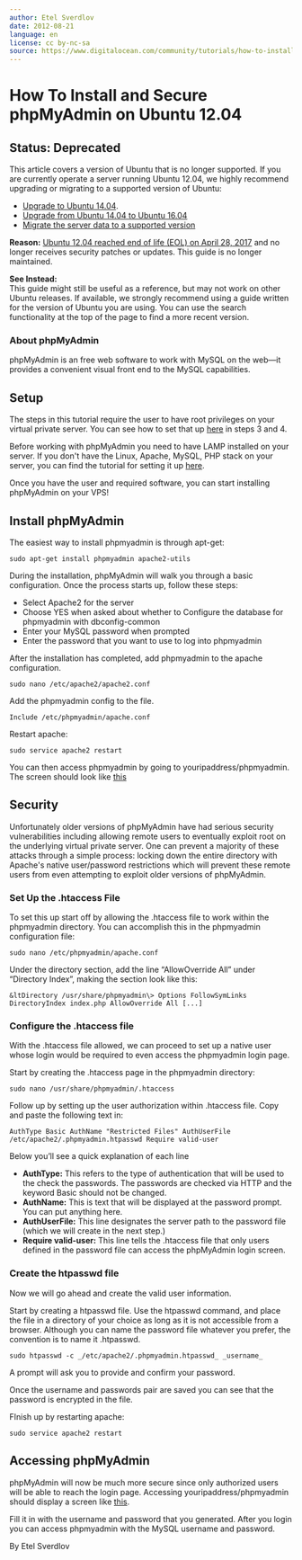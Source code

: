 ```yaml
---
author: Etel Sverdlov
date: 2012-08-21
language: en
license: cc by-nc-sa
source: https://www.digitalocean.com/community/tutorials/how-to-install-and-secure-phpmyadmin-on-ubuntu-12-04
---
```


# How To Install and Secure phpMyAdmin on Ubuntu 12.04

## **Status:** Deprecated

This article covers a version of Ubuntu that is no longer supported. If you are currently operate a server running Ubuntu 12.04, we highly recommend upgrading or migrating to a supported version of Ubuntu:

- [Upgrade to Ubuntu 14.04](how-to-upgrade-ubuntu-12-04-lts-to-ubuntu-14-04-lts).
- [Upgrade from Ubuntu 14.04 to Ubuntu 16.04](how-to-upgrade-to-ubuntu-16-04-lts)
- [Migrate the server data to a supported version](how-to-migrate-linux-servers-part-1-system-preparation)

**Reason:** [Ubuntu 12.04 reached end of life (EOL) on April 28, 2017](https://lists.ubuntu.com/archives/ubuntu-announce/2017-March/000218.html) and no longer receives security patches or updates. This guide is no longer maintained.

**See Instead:**  
 This guide might still be useful as a reference, but may not work on other Ubuntu releases. If available, we strongly recommend using a guide written for the version of Ubuntu you are using. You can use the search functionality at the top of the page to find a more recent version.

### About phpMyAdmin

phpMyAdmin is an free web software to work with MySQL on the web—it provides a convenient visual front end to the MySQL capabilities.

## Setup

The steps in this tutorial require the user to have root privileges on your virtual private server. You can see how to set that up [here](https://www.DigitalOcean.com/community/articles/initial-server-setup-with-ubuntu-12-04) in steps 3 and 4.

Before working with phpMyAdmin you need to have LAMP installed on your server. If you don't have the Linux, Apache, MySQL, PHP stack on your server, you can find the tutorial for setting it up [here](https://www.digitalocean.com/community/articles/how-to-install-linux-apache-mysql-php-lamp-stack-on-ubuntu).

Once you have the user and required software, you can start installing phpMyAdmin on your VPS!

## Install phpMyAdmin

The easiest way to install phpmyadmin is through apt-get:

    sudo apt-get install phpmyadmin apache2-utils

During the installation, phpMyAdmin will walk you through a basic configuration. Once the process starts up, follow these steps:

- Select Apache2 for the server
- Choose YES when asked about whether to Configure the database for phpmyadmin with dbconfig-common
- Enter your MySQL password when prompted
- Enter the password that you want to use to log into phpmyadmin

After the installation has completed, add phpmyadmin to the apache configuration.

    sudo nano /etc/apache2/apache2.conf

Add the phpmyadmin config to the file.

    Include /etc/phpmyadmin/apache.conf

Restart apache:

    sudo service apache2 restart

You can then access phpmyadmin by going to youripaddress/phpmyadmin. The screen should look like [this](https://assets.digitalocean.com/tutorial_images/LTdKR.png)

## Security

Unfortunately older versions of phpMyAdmin have had serious security vulnerabilities including allowing remote users to eventually exploit root on the underlying virtual private server. One can prevent a majority of these attacks through a simple process: locking down the entire directory with Apache's native user/password restrictions which will prevent these remote users from even attempting to exploit older versions of phpMyAdmin.

### Set Up the .htaccess File

To set this up start off by allowing the .htaccess file to work within the phpmyadmin directory. You can accomplish this in the phpmyadmin configuration file:

    sudo nano /etc/phpmyadmin/apache.conf 

Under the directory section, add the line “AllowOverride All” under “Directory Index”, making the section look like this:

    &ltDirectory /usr/share/phpmyadmin\> Options FollowSymLinks DirectoryIndex index.php AllowOverride All [...]

### Configure the .htaccess file

With the .htaccess file allowed, we can proceed to set up a native user whose login would be required to even access the phpmyadmin login page.

Start by creating the .htaccess page in the phpmyadmin directory:

    sudo nano /usr/share/phpmyadmin/.htaccess

Follow up by setting up the user authorization within .htaccess file. Copy and paste the following text in:

    AuthType Basic AuthName "Restricted Files" AuthUserFile /etc/apache2/.phpmyadmin.htpasswd Require valid-user

Below you’ll see a quick explanation of each line

- **AuthType:** This refers to the type of authentication that will be used to the check the passwords. The passwords are checked via HTTP and the keyword Basic should not be changed.
- **AuthName:** This is text that will be displayed at the password prompt. You can put anything here.
- **AuthUserFile:** This line designates the server path to the password file (which we will create in the next step.)
- **Require valid-user:** This line tells the .htaccess file that only users defined in the password file can access the phpMyAdmin login screen.

### Create the htpasswd file

Now we will go ahead and create the valid user information.

Start by creating a htpasswd file. Use the htpasswd command, and place the file in a directory of your choice as long as it is not accessible from a browser. Although you can name the password file whatever you prefer, the convention is to name it .htpasswd.

    sudo htpasswd -c _/etc/apache2/.phpmyadmin.htpasswd_ _username_

A prompt will ask you to provide and confirm your password.

Once the username and passwords pair are saved you can see that the password is encrypted in the file.

FInish up by restarting apache:

    sudo service apache2 restart

## Accessing phpMyAdmin

phpMyAdmin will now be much more secure since only authorized users will be able to reach the login page. Accessing youripaddress/phpmyadmin should display a screen like [this](https://assets.digitalocean.com/tutorial_images/wODOM.png).

Fill it in with the username and password that you generated. After you login you can access phpmyadmin with the MySQL username and password.

By Etel Sverdlov
